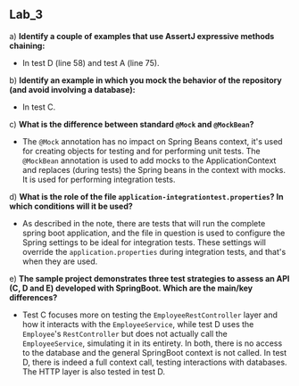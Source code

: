 ## Lab_3

a) **Identify a couple of examples that use AssertJ expressive methods chaining:**
   - In test D (line 58) and test A (line 75).

b) **Identify an example in which you mock the behavior of the repository (and avoid involving a database):**
   - In test C.

c) **What is the difference between standard `@Mock` and `@MockBean`?**
   - The `@Mock` annotation has no impact on Spring Beans context, it's used for creating objects for testing and for performing unit tests. The `@MockBean` annotation is used to add mocks to the ApplicationContext and replaces (during tests) the Spring beans in the context with mocks. It is used for performing integration tests.

d) **What is the role of the file `application-integrationtest.properties`? In which conditions will it be used?**
   - As described in the note, there are tests that will run the complete spring boot application, and the file in question is used to configure the Spring settings to be ideal for integration tests. These settings will override the `application.properties` during integration tests, and that's when they are used.

e) **The sample project demonstrates three test strategies to assess an API (C, D and E) developed with SpringBoot. Which are the main/key differences?**
   - Test C focuses more on testing the `EmployeeRestController` layer and how it interacts with the `EmployeeService`, while test D uses the `Employee`'s `RestController` but does not actually call the `EmployeeService`, simulating it in its entirety. In both, there is no access to the database and the general SpringBoot context is not called. In test D, there is indeed a full context call, testing interactions with databases. The HTTP layer is also tested in test D.

